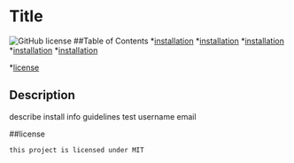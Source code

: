 # Title
  ![GitHub license](https://img.shields.io/badge/license-MIT-blue.svg)
  ##Table of Contents
  *[installation](#installation)
  *[installation](#installation)
  *[installation](#installation)
  *[installation](#installation)
  *[installation](#installation)
  
*[license](#license) 



  ## Description
  describe
  install
  info
  guidelines
  test
  username
  email

  ##license 
    
    this project is licensed under MIT

